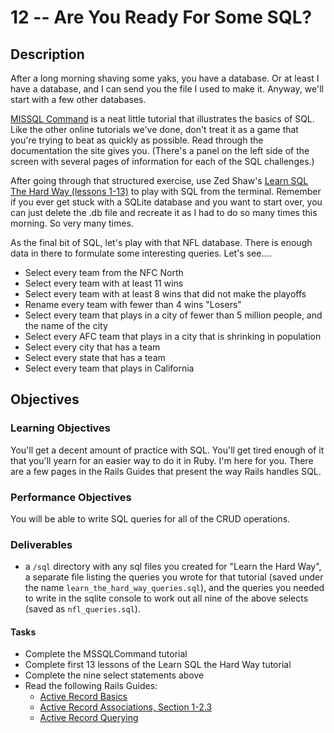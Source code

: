 # 12 -- Are You Ready For Some SQL?

## Description

After a long morning shaving some yaks, you have a database. Or at least I have a database, and I can send you the file I used to make it. Anyway, we'll start with a few other databases.

[MISSQL Command](http://missqlcommand.com) is a neat little tutorial that illustrates the basics of SQL. Like the other online tutorials we've done, don't treat it as a game that you're trying to beat as quickly as possible. Read through the documentation the site gives you. (There's a panel on the left side of the screen with several pages of information for each of the SQL challenges.)

After going through that structured exercise, use Zed Shaw's [Learn SQL The Hard Way (lessons 1-13)](http://sql.learncodethehardway.org/book) to play with SQL from the terminal. Remember if you ever get stuck with a SQLite database and you want to start over, you can just delete the .db file and recreate it as I had to do so many times this morning. So very many times.

As the final bit of SQL, let's play with that NFL database. There is enough data in there to formulate some interesting queries. Let's see....

* Select every team from the NFC North
* Select every team with at least 11 wins 
* Select every team with at least 8 wins that did not make the playoffs
* Rename every team with fewer than 4 wins "Losers"
* Select every team that plays in a city of fewer than 5 million people, and the name of the city
* Select every AFC team that plays in a city that is shrinking in population
* Select every city that has a team
* Select every state that has a team
* Select every team that plays in California

## Objectives

### Learning Objectives

You'll get a decent amount of practice with SQL. You'll get tired enough of it that you'll yearn for an easier way to do it in Ruby. I'm here for you. There are a few pages in the Rails Guides that present the way Rails handles SQL. 

### Performance Objectives

You will be able to write SQL queries for all of the CRUD operations.

### Deliverables

* a `/sql` directory with any sql files you created for "Learn the Hard Way", a separate file listing the queries you wrote for that tutorial (saved under the name `learn_the_hard_way_queries.sql`), and the queries you needed to write in the sqlite console to work out all nine of the above selects (saved as `nfl_queries.sql`).

#### Tasks

* Complete the MSSQLCommand tutorial
* Complete first 13 lessons of the Learn SQL the Hard Way tutorial
* Complete the nine select statements above
* Read the following Rails Guides:
  * [Active Record Basics](http://guides.rubyonrails.org/active_record_basics.html)
  * [Active Record Associations, Section 1-2.3](http://guides.rubyonrails.org/association_basics.html)
  * [Active Record Querying](http://guides.rubyonrails.org/active_record_querying.html)
